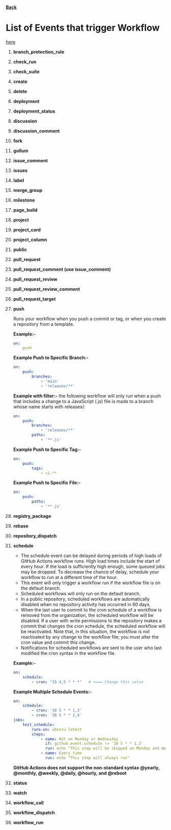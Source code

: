#### [Back](./README.md)

# List of Events that trigger Workflow
<a href="https://docs.github.com/en/actions/using-workflows/events-that-trigger-workflows" target="_blank">here</a>

1. **branch_protection_rule**
2. **check_run**
3. **check_suite**
4. **create**
5. **delete**
6. **deployment**
7. **deployment_status**
8. **discussion**
9. **discussion_comment**
10. **fork**
11. **gollum**
12. **issue_comment**
13. **issues**
14. **label**
15. **merge_group**
16. **milestone**
17. **page_build**
18. **project**
19. **project_card**
20. **project_column**
21. **public**
22. **pull_request**
23. **pull_request_comment (use issue_comment)**
24. **pull_request_review**
25. **pull_request_review_comment**
26. **pull_request_target**
27. **push** 

    Runs your workflow when you push a commit or tag, or when you create a repository from a template.
    
    **Example:-**
    ```yaml
    on:
        push
    ```
    
    **Example Push to Specific Branch:-**
    ```yaml
    on:
        push:
            branches:
                - 'main'
                - 'releases/**'
    ```

    **Example with filter:-**
    the following workflow will only run when a push that includes a change to a JavaScript (.js) file is made to a branch whose name starts with releases/:
    ```yaml
    on:
        push:
            branches:
                - 'releases/**'
            paths:
                - '**.js'    
    ```
    
    **Example Push to Specific Tag:-**
    ```yaml
    on:
        push:
            tags:
                - v1.**
    ```

    **Example Push to Specific File:-**
    ```yaml
    on:
        push:
            paths:
                - '**.js'
    ```


28. **registry_package**
29. **rebase**
30. **repository_dispatch**
31. **schedule**
    * The schedule event can be delayed during periods of high loads of GitHub Actions workflow runs. High load times include the start of every hour. If the load is sufficiently high enough, some queued jobs may be dropped. To decrease the chance of delay, schedule your workflow to run at a different time of the hour.
    * This event will only trigger a workflow run if the workflow file is on the default branch.
    * Scheduled workflows will only run on the default branch.
    * In a public repository, scheduled workflows are automatically disabled when no repository activity has occurred in 60 days.
    * When the last user to commit to the cron schedule of a workflow is removed from the organization, the scheduled workflow will be disabled. If a user with write permissions to the repository makes a commit that changes the cron schedule, the scheduled workflow will be reactivated. Note that, in this situation, the workflow is not reactivated by any change to the workflow file; you must alter the cron value and commit this change.
    * Notifications for scheduled workflows are sent to the user who last modified the cron syntax in the workflow file.


    **Example:-**
    ```yaml
    on:
        schedule:
            - cron: "15 4,5 * * *"   # <=== Change this value
    ```

    **Example Multiple Schedule Events:-**
    ```yaml
    on:
        schedule:
            - cron: '30 5 * * 1,3'
            - cron: '30 5 * * 2,4'
    jobs:
        test_schedule:
            runs-on: ubuntu-latest
            steps:
                - name: Not on Monday or Wednesday
                  if: github.event.schedule != '30 5 * * 1,3'
                  run: echo "This step will be skipped on Monday and Wednesday"
                - name: Every time
                  run: echo "This step will always run"
    ```
    **GitHub Actions does not support the non-standard syntax @yearly, @monthly, @weekly, @daily, @hourly, and @reboot**

32. **status**
33. **watch**
34. **workflow_call**
35. **workflow_dispatch**
36. **workflow_run**
